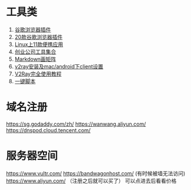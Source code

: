 # 工具类
1. [谷歌浏览器插件](http://www.cnplugins.com/zhuanti/10zhounian.html)
2. [20款谷歌浏览器插件](https://juejin.im/post/5bab94d3f265da0af2137433?utm_source=gold_browser_extension)
3. [Linux上11款便携应用](https://juejin.im/post/5b632951e51d4513ee6e03ea?utm_source=gold_browser_extension)
4. [创业公司工具集合](https://juejin.im/post/5a2df418f265da43294dfe3a?utm_source=gold_browser_extension)
5. [Markdown画矩阵](https://juejin.im/post/5b619a136fb9a04f976525d2?utm_source=gold_browser_extension)
6. [v2ray安装及mac/android下client设置](https://www.jianshu.com/p/fdecbbf18e31)
7. [V2Ray完全使用教程](https://zshttp.com/1310.html)
8. [一键脚本](https://github.com/233boy/v2ray)

# 域名注册
https://sg.godaddy.com/zh/
https://wanwang.aliyun.com/
https://dnspod.cloud.tencent.com/

# 服务器空间
https://www.vultr.com/
https://bandwagonhost.com/ (有时候被墙无法访问)
https://www.aliyun.com/ （注册之后就可以买了）
可以点进去后看看价格
